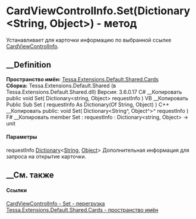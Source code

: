 # CardViewControlInfo.Set(Dictionary<String, Object>) - метод
Устанавливает для карточки информацию по выбранной ссылке
[CardViewControlInfo](T_Tessa_Extensions_Default_Shared_Cards_CardViewControlInfo.htm).
## __Definition
 **Пространство имён:**
[Tessa.Extensions.Default.Shared.Cards](N_Tessa_Extensions_Default_Shared_Cards.htm)  
 **Сборка:** Tessa.Extensions.Default.Shared (в
Tessa.Extensions.Default.Shared.dll) Версия: 3.6.0.17
C# __Копировать
     public void Set(
    	Dictionary<string, Object> requestInfo
    )
VB __Копировать
     Public Sub Set ( 
    	requestInfo As Dictionary(Of String, Object)
    )
C++ __Копировать
     public:
    void Set(
    	Dictionary<String^, Object^>^ requestInfo
    )
F# __Копировать
     member Set : 
            requestInfo : Dictionary<string, Object> -> unit 
#### Параметры
requestInfo
[Dictionary](https://learn.microsoft.com/dotnet/api/system.collections.generic.dictionary-2)<[String](https://learn.microsoft.com/dotnet/api/system.string),
[Object](https://learn.microsoft.com/dotnet/api/system.object)>
    Дополнительная информация для запроса на открытие карточки.
##  __См. также
#### Ссылки
[CardViewControlInfo -
](T_Tessa_Extensions_Default_Shared_Cards_CardViewControlInfo.htm)
[Set -
перегрузка](Overload_Tessa_Extensions_Default_Shared_Cards_CardViewControlInfo_Set.htm)
[Tessa.Extensions.Default.Shared.Cards - пространство
имён](N_Tessa_Extensions_Default_Shared_Cards.htm)
